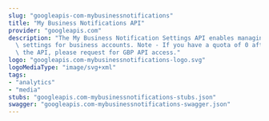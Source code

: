 ```yaml
---
slug: "googleapis-com-mybusinessnotifications"
title: "My Business Notifications API"
provider: "googleapis.com"
description: "The My Business Notification Settings API enables managing notification\
  \ settings for business accounts. Note - If you have a quota of 0 after enabling\
  \ the API, please request for GBP API access."
logo: "googleapis.com-mybusinessnotifications-logo.svg"
logoMediaType: "image/svg+xml"
tags:
- "analytics"
- "media"
stubs: "googleapis.com-mybusinessnotifications-stubs.json"
swagger: "googleapis.com-mybusinessnotifications-swagger.json"
---
```

